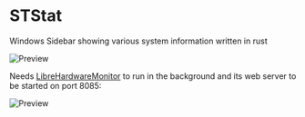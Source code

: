 # STStat
Windows Sidebar showing various system information written in rust

![Preview](https://raw.githubusercontent.com/chrisheib/STStat/main/screenshot/desktop-main.jpg)

Needs [LibreHardwareMonitor](https://github.com/LibreHardwareMonitor/LibreHardwareMonitor) to run in the background and its web server to be started on port 8085:

![Preview](https://raw.githubusercontent.com/chrisheib/STStat/main/screenshot/lhm.jpg)

